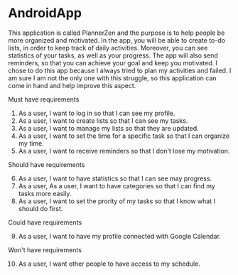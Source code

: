 # AndroidApp

This application is called PlannerZen and the purpose is to help people be more organized and motivated. In the app, you will be able to create to-do lists, in order to keep track
of daily activities. Moreover, you can see statistics of your tasks, as well as your progress. The app will also send reminders, so that you can achieve your goal and keep you 
motivated. I chose to do this app because I always tried to plan my activities and failed. I am sure I am not the only one with this struggle, so this application can come in hand
and help improve this aspect.

Must have requirements 

1. As a user, I want to log in so that I can see my profile.
2. As a user, I want to create lists so that I can see my tasks.
3. As a user, I want to manage my lists so that they are updated. 
4. As a user, I want to set the time for a specific task so that I can organize my time.
5. As a user, I want to receive reminders so that I don't lose my motivation.

Should have requirements

6. As a user, I want to have statistics so that I can see may progress.
7. As a user, As a user, I want to have categories so that I can find my tasks more easily.
8. As a user, I want to set the prority of my tasks so that I know what I should do first.

Could have requirements

9. As a user, I want to have my profile connected with Google Calendar.

Won't have requirements

10. As a user, I want other people to have access to my schedule.
